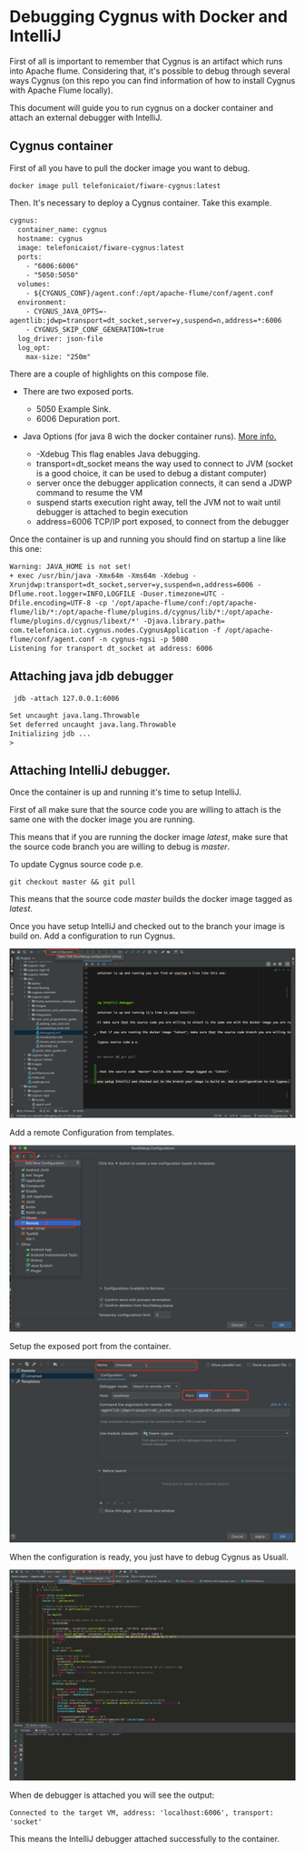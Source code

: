 # Debugging Cygnus with Docker and IntelliJ

First of all is important to remember that Cygnus is an artifact which runs into Apache flume. Considering that, it's possible to debug through several ways Cygnus (on this repo you can find information of how to install Cygnus with Apache Flume locally).

This document will guide you to run cygnus on a docker container and attach an external debugger with IntelliJ.

## Cygnus container

First of all you have to pull the docker image you want to debug.

```
docker image pull telefonicaiot/fiware-cygnus:latest
```

Then. It's necessary to deploy a Cygnus container. Take this example.

```
cygnus:
  container_name: cygnus
  hostname: cygnus
  image: telefonicaiot/fiware-cygnus:latest
  ports:
    - "6006:6006"
    - "5050:5050"
  volumes:
    - ${CYGNUS_CONF}/agent.conf:/opt/apache-flume/conf/agent.conf
  environment:
    - CYGNUS_JAVA_OPTS=-agentlib:jdwp=transport=dt_socket,server=y,suspend=n,address=*:6006
    - CYGNUS_SKIP_CONF_GENERATION=true
  log_driver: json-file
  log_opt:
    max-size: "250m"
```

There are a couple of highlights on this compose file.

- There are two exposed ports. 
    - 5050 Example Sink.
    - 6006 Depuration port.
    
- Java Options (for java 8 wich the docker container runs). [More info.](https://docs.oracle.com/javase/7/docs/technotes/guides/jpda/conninv.html)
    - -Xdebug  This flag enables Java debugging.
    - transport=dt_socket  means the way used to connect to JVM (socket is a good choice, it can be used to debug a distant computer)
    - server  once the debugger application connects, it can send a JDWP command to resume the VM
    - suspend  starts execution right away, tell the JVM not to wait until debugger is attached to begin execution
    - address=6006  TCP/IP port exposed, to connect from the debugger    
    
Once the container is up and running you should find on startup a line like this one:

```
Warning: JAVA_HOME is not set!
+ exec /usr/bin/java -Xmx64m -Xms64m -Xdebug -Xrunjdwp:transport=dt_socket,server=y,suspend=n,address=6006 -Dflume.root.logger=INFO,LOGFILE -Duser.timezone=UTC -Dfile.encoding=UTF-8 -cp '/opt/apache-flume/conf:/opt/apache-flume/lib/*:/opt/apache-flume/plugins.d/cygnus/lib/*:/opt/apache-flume/plugins.d/cygnus/libext/*' -Djava.library.path= com.telefonica.iot.cygnus.nodes.CygnusApplication -f /opt/apache-flume/conf/agent.conf -n cygnus-ngsi -p 5080
Listening for transport dt_socket at address: 6006
```

## Attaching java jdb debugger 
```
 jdb -attach 127.0.0.1:6006
```
```
Set uncaught java.lang.Throwable
Set deferred uncaught java.lang.Throwable
Initializing jdb ...
> 
```

## Attaching IntelliJ debugger.

Once the container is up and running it's time to setup IntelliJ.

First of all make sure that the source code you are willing to attach is the same one with the docker image you are running.

This means that if you are running the docker image *latest*, make sure that the source code branch you are willing to debug is *master*.

To update Cygnus source code p.e.

```
git checkout master && git pull
```

This means that the source code *master* builds the docker image tagged as *latest*.

Once you have setup IntelliJ and checked out to the branch your image is build on. Add a configuration to run Cygnus.

![AddConfiguration](../../images/debugging/add_configuration.png)

Add a remote Configuration from templates.

![AddRemote](../../images/debugging/add_remote.png)

Setup the exposed port from the container.

![AddDebugPort](../../images/debugging/add_debug_port.png)

When the configuration is ready, you just have to debug Cygnus as Usuall.

![Debug](../../images/debugging/debug.png)

When de debugger is attached you will see the output:

```
Connected to the target VM, address: 'localhost:6006', transport: 'socket'
```

This means the IntelliJ debugger attached successfully to the container.
